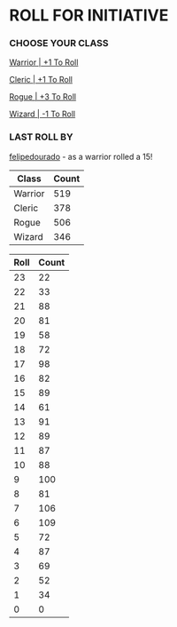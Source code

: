 # ROLL FOR INITIATIVE
### CHOOSE YOUR CLASS

[Warrior | +1 To Roll](https://github.com/benjaminsampica/benjaminsampica/issues/new?title=roll%7Cwarrior&body=Just+click+%27Submit+new+issue%27.)

[Cleric | +1 To Roll](https://github.com/benjaminsampica/benjaminsampica/issues/new?title=roll%7Ccleric&body=Just+click+%27Submit+new+issue%27.)

[Rogue | +3 To Roll](https://github.com/benjaminsampica/benjaminsampica/issues/new?title=roll%7Crogue&body=Just+click+%27Submit+new+issue%27.)

[Wizard | -1 To Roll](https://github.com/benjaminsampica/benjaminsampica/issues/new?title=roll%7Cwizard&body=Just+click+%27Submit+new+issue%27.)
### LAST ROLL BY
[felipedourado](https://www.github.com/felipedourado) - as a warrior rolled a 15!

|Class|Count|
|-|-|
|Warrior|519|
|Cleric|378|
|Rogue|506|
|Wizard|346|

|Roll|Count|
|-|-|
|23|22
|22|33
|21|88
|20|81
|19|58
|18|72
|17|98
|16|82
|15|89
|14|61
|13|91
|12|89
|11|87
|10|88
|9|100
|8|81
|7|106
|6|109
|5|72
|4|87
|3|69
|2|52
|1|34
|0|0
